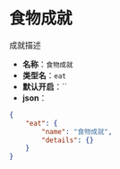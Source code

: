 # 食物成就

成就描述

- **名称**：`食物成就`
- **类型名**：`eat`
- **默认开启**：``
- **json**：

```json
{
	"eat": {
		"name": "食物成就",
		"details": {}
	}
}
```




